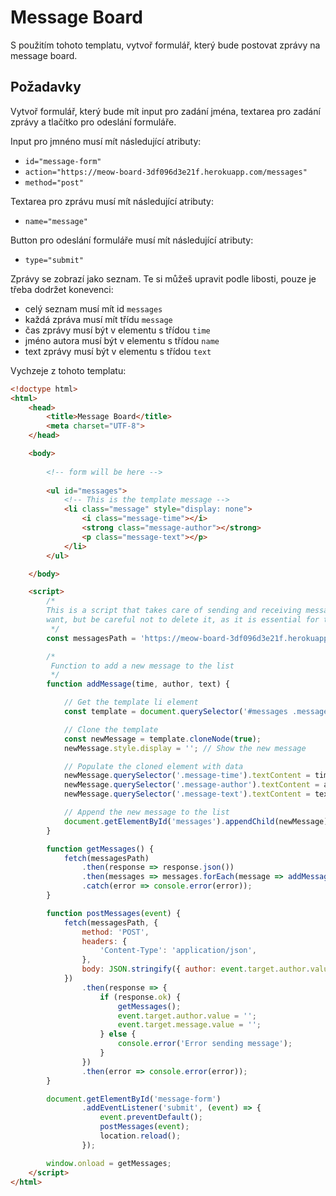 # Message Board

S použitím tohoto templatu, vytvoř formulář, který bude postovat zprávy na message board.

## Požadavky
Vytvoř formulář, který bude mít input pro zadání jména, textarea pro zadání zprávy a tlačítko pro odeslání formuláře.

Input pro jmnéno musí mít následující atributy:
- `id="message-form"`
- `action="https://meow-board-3df096d3e21f.herokuapp.com/messages"`
- `method="post"`

Textarea pro zprávu musí mít následující atributy:
- `name="message"`

Button pro odeslání formuláře musí mít následující atributy:
- `type="submit"`

Zprávy se zobrazí jako seznam. Te si můžeš upravit podle libosti, pouze je třeba dodržet konevenci: 
 - celý seznam musí mít id `messages`
 - každá zpráva musí mít třídu `message`
 - čas zprávy musí být v elementu s třídou `time`
 - jméno autora musí být v elementu s třídou `name`
 - text zprávy musí být v elementu s třídou `text`


Vychzeje z tohoto templatu:
```html
<!doctype html>
<html>
    <head>
        <title>Message Board</title>
        <meta charset="UTF-8">
    </head>

    <body>
    
        <!-- form will be here -->
        
        <ul id="messages">
            <!-- This is the template message -->
            <li class="message" style="display: none">
                <i class="message-time"></i>
                <strong class="message-author"></strong>
                <p class="message-text"></p>
            </li>
        </ul>

    </body>

    <script>
        /*
        This is a script that takes care of sending and receiving messages from the server. You can modify it if you
        want, but be careful not to delete it, as it is essential for the message board to work.
         */
        const messagesPath = 'https://meow-board-3df096d3e21f.herokuapp.com/messages';

        /*
         Function to add a new message to the list
         */
        function addMessage(time, author, text) {

            // Get the template li element
            const template = document.querySelector('#messages .message');

            // Clone the template
            const newMessage = template.cloneNode(true);
            newMessage.style.display = ''; // Show the new message

            // Populate the cloned element with data
            newMessage.querySelector('.message-time').textContent = time;
            newMessage.querySelector('.message-author').textContent = author;
            newMessage.querySelector('.message-text').textContent = text;

            // Append the new message to the list
            document.getElementById('messages').appendChild(newMessage);
        }

        function getMessages() {
            fetch(messagesPath)
                .then(response => response.json())
                .then(messages => messages.forEach(message => addMessage(message.time, message.author, message.message)))
                .catch(error => console.error(error));
        }

        function postMessages(event) {
            fetch(messagesPath, {
                method: 'POST',
                headers: {
                    'Content-Type': 'application/json',
                },
                body: JSON.stringify({ author: event.target.author.value, message: event.target.message.value })
            })
                .then(response => {
                    if (response.ok) {
                        getMessages();
                        event.target.author.value = '';
                        event.target.message.value = '';
                    } else {
                        console.error('Error sending message');
                    }
                })
                .then(error => console.error(error));
        }

        document.getElementById('message-form')
                .addEventListener('submit', (event) => {
                    event.preventDefault();
                    postMessages(event);
                    location.reload();
                });

        window.onload = getMessages;
    </script>
</html>

```
